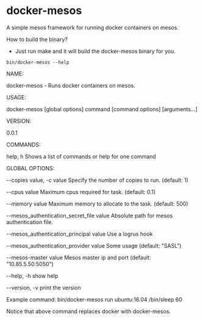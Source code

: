 # docker-mesos
A simple mesos framework for running docker containers on mesos.

How to build the binary?
- Just run make and it will build the docker-mesos binary for you.

`bin/docker-mesos --help`


NAME:

   docker-mesos - Runs docker containers on mesos.

USAGE:

   docker-mesos [global options] command [command options] [arguments...]

VERSION:

   0.0.1

COMMANDS:

   help, h  Shows a list of commands or help for one command

GLOBAL OPTIONS:

   --copies value, -c value                  Specify the number of copies to run. (default: 1)
   
   --cpus value                              Maximum cpus required for task. (default: 0.1)
   
   --memory value                            Maximum memory to allocate to the task. (default: 500)

   --mesos_authentication_secret_file value  Absolute path for mesos authentication file.
   
   --mesos_authentication_principal value    Use a logrus hook
   
   --mesos_authentication_provider value     Some usage (default: "SASL")
   
   --mesos-master value                      Mesos master ip and port (default: "10.85.5.50:5050")
   
   --help, -h                                show help
   
   --version, -v                             print the version

Example command:
bin/docker-mesos run ubuntu:16.04 /bin/sleep 60

Notice that above command replaces docker with docker-mesos.
